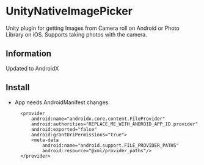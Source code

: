 # UnityNativeImagePicker
Unity plugin for getting Images from Camera roll on Android or Photo Library on iOS. Supports taking photos with the camera.

## Information
Updated to AndroidX

## Install
- App needs AndroidManifest changes.

        <provider
            android:name="androidx.core.content.FileProvider"
            android:authorities="REPLACE_ME_WITH_ANDROID_APP_ID.provider"
            android:exported="false"
            android:grantUriPermissions="true">
            <meta-data
                android:name="android.support.FILE_PROVIDER_PATHS"
                android:resource="@xml/provider_paths"/>
        </provider>
